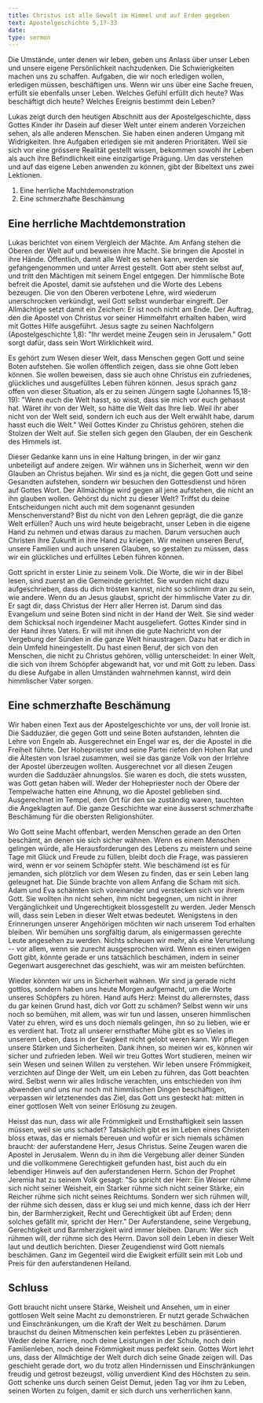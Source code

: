 ```yaml
---
title: Christus ist alle Gewalt im Himmel und auf Erden gegeben
text: Apostelgeschichte 5,17-33
date: 
type: sermon
---
```


Die Umstände, unter denen wir leben, geben uns Anlass über unser Leben und unsere eigene Persönlichkeit nachzudenken. Die Schwierigkeiten machen uns zu schaffen. Aufgaben, die wir noch erledigen wollen, erledigen müssen, beschäftigen uns. Wenn wir uns über eine Sache freuen, erfüllt sie ebenfalls unser Leben. Welches Gefühl erfüllt dich heute? Was beschäftigt dich heute? Welches Ereignis bestimmt dein Leben?

Lukas zeigt durch den heutigen Abschnitt aus der Apostelgeschichte, dass Gottes Kinder ihr Dasein auf dieser Welt unter einem anderen Vorzeichen sehen, als alle anderen Menschen. Sie haben einen anderen Umgang mit Widrigkeiten. Ihre Aufgaben erledigen sie mit anderen Prioritäten. Weil sie sich vor eine grössere Realität gestellt wissen, bekommen sowohl ihr Leben als auch ihre Befindlichkeit eine einzigartige Prägung. Um das verstehen und auf das eigene Leben anwenden zu können, gibt der Bibeltext uns zwei Lektionen.

1. Eine herrliche Machtdemonstration
2. Eine schmerzhafte Beschämung

## Eine herrliche Machtdemonstration

Lukas berichtet von einem Vergleich der Mächte. Am Anfang stehen die Oberen der Welt auf und beweisen ihre Macht. Sie bringen die Apostel in ihre Hände. Öffentlich, damit alle Welt es sehen kann, werden sie gefangengenommen und unter Arrest gestellt. Gott aber steht selbst auf, und tritt den Mächtigen mit seinem Engel entgegen. Der himmlische Bote befreit die Apostel, damit sie aufstehen und die Worte des Lebens bezeugen. Die von den Oberen verbotene Lehre, wird wiederum unerschrocken verkündigt, weil Gott selbst wunderbar eingreift.  Der Allmächtige setzt damit ein Zeichen: Er ist noch nicht am Ende. Der Auftrag, den die Apostel von Christus vor seiner Himmelfahrt erhalten haben, wird mit Gottes Hilfe ausgeführt. Jesus sagte zu seinen Nachfolgern (Apostelgeschichte 1,8): "Ihr werdet meine Zeugen sein in Jerusalem." Gott sorgt dafür, dass sein Wort Wirklichkeit wird.

Es gehört zum Wesen dieser Welt, dass Menschen gegen Gott und seine Boten aufstehen. Sie wollen öffentlich zeigen, dass sie ohne Gott leben können. Sie wollen beweisen, dass sie auch ohne Christus ein zufriedenes, glückliches und ausgefülltes Leben führen können. Jesus sprach ganz offen von dieser Situation, als er zu seinen Jüngern sagte (Johannes 15,18-19): "Wenn euch die Welt hasst, so wisst, dass sie mich vor euch gehasst hat. Wäret ihr von der Welt, so hätte die Welt das Ihre lieb. Weil ihr aber nicht von der Welt seid, sondern ich euch aus der Welt erwählt habe, darum hasst euch die Welt." Weil Gottes Kinder zu Christus gehören, stehen die Stolzen der Welt auf. Sie stellen sich gegen den Glauben, der ein Geschenk des Himmels ist.

Dieser Gedanke kann uns in eine Haltung bringen, in der wir ganz unbeteiligt auf andere zeigen. Wir wähnen uns in Sicherheit, wenn wir den Glauben an Christus bejahen. Wir sind es ja nicht, die gegen Gott und seine Gesandten aufstehen, sondern wir besuchen den Gottesdienst und hören auf Gottes Wort. Der Allmächtige wird gegen all jene aufstehen, die nicht an ihn glauben wollen. Gehörst du nicht zu dieser Welt? Triffst du deine Entscheidungen nicht auch mit dem sogenannt gesunden Menschenverstand? Bist du nicht von den Lehren geprägt, die die ganze Welt erfüllen? Auch uns wird heute beigebracht, unser Leben in die eigene Hand zu nehmen und etwas daraus zu machen. Darum versuchen auch Christen ihre Zukunft in ihre Hand zu kriegen. Wir meinen unseren Beruf, unsere Familien und auch unseren Glauben, so gestalten zu müssen, dass wir ein glückliches und erfülltes Leben führen können.

Gott spricht in erster Linie zu seinem Volk. Die Worte, die wir in der Bibel lesen, sind zuerst an die Gemeinde gerichtet. Sie wurden nicht dazu aufgeschrieben, dass du dich trösten kannst, nicht so schlimm dran zu sein, wie andere. Wenn du an Jesus glaubst, spricht der himmlische Vater zu dir. Er sagt dir, dass Christus der Herr aller Herren ist. Darum sind das Evangelium und seine Boten sind nicht in der Hand der Welt. Sie sind weder dem Schicksal noch irgendeiner Macht ausgeliefert. Gottes Kinder sind in der Hand ihres Vaters. Er will mit ihnen die gute Nachricht von der Vergebung der Sünden in die ganze Welt hinaustragen. Dazu hat er dich in dein Umfeld hineingestellt. Du hast einen Beruf, der sich von den Menschen, die nicht zu Christus gehören, völlig unterscheidet: In einer Welt, die sich von ihrem Schöpfer abgewandt hat, vor und mit Gott zu leben. Dass du diese Aufgabe in allen Umständen wahrnehmen kannst, wird dein himmlischer Vater sorgen.

## Eine schmerzhafte Beschämung

Wir haben einen Text aus der Apostelgeschichte vor uns, der voll Ironie ist. Die Sadduzäer, die gegen Gott und seine Boten aufstanden, lehnten die Lehre von Engeln ab. Ausgerechnet ein Engel war es, der die Apostel in die Freiheit führte. Der Hohepriester und seine Partei riefen den Hohen Rat und die Ältesten von Israel zusammen, weil sie das ganze Volk von der Irrlehre der Apostel überzeugen wollten. Ausgerechnet vor all diesen Zeugen wurden die Sadduzäer ahnungslos. Sie waren es doch, die stets wussten, was Gott getan haben will. Weder der Hohepriester noch der Obere der Tempelwache hatten eine Ahnung, wo die Apostel geblieben sind. Ausgerechnet im Tempel, dem Ort für den sie zuständig waren, tauchten die Angeklagten auf. Die ganze Geschichte war eine äusserst schmerzhafte Beschämung für die obersten Religionshüter.

Wo Gott seine Macht offenbart, werden Menschen gerade an den Orten beschämt, an denen sie sich sicher wähnen. Wenn es einem Menschen gelingen würde, alle Herausforderungen des Lebens zu meistern und seine Tage mit Glück und Freude zu füllen, bleibt doch die Frage, was passieren wird, wenn er vor seinem Schöpfer steht. Wie beschämend ist es für jemanden, sich plötzlich vor dem Wesen zu finden, das er sein Leben lang geleugnet hat.  Die Sünde brachte von allem Anfang die Scham mit sich. Adam und Eva schämten sich voreinander und verstecken sich vor ihrem Gott. Sie wollten ihn nicht sehen, ihm nicht begegnen, um nicht in ihrer Vergänglichkeit und Ungerechtigkeit blossgestellt zu werden. Jeder Mensch will, dass sein Leben in dieser Welt etwas bedeutet. Wenigstens in den Erinnerungen unserer Angehörigen möchten wir nach unserem Tod erhalten bleiben. Wir bemühen uns sorgfältig darum, als einigermassen gerechte Leute angesehen zu werden. Nichts scheuen wir mehr, als eine Verurteilung -- vor allem, wenn sie zurecht ausgesprochen wird. Wenn es einen ewigen Gott gibt, könnte gerade er uns tatsächlich beschämen, indem in seiner Gegenwart ausgerechnet das geschieht, was wir am meisten befürchten.

Wieder könnten wir uns in Sicherheit wähnen. Wir sind ja gerade nicht gottlos, sondern haben uns heute Morgen aufgemacht, um die Worte unseres Schöpfers zu hören. Hand aufs Herz: Meinst du allerernstes, dass du gar keinen Grund hast, dich vor Gott zu schämen? Selbst wenn wir uns noch so bemühen, mit allem, was wir tun und lassen, unseren himmlischen Vater zu ehren, wird es uns doch niemals gelingen, ihn so zu lieben, wie er es verdient hat. Trotz all unserer ernsthafter Mühe gibt es so Vieles in unserem Leben, dass in der Ewigkeit nicht gelobt weren kann. Wir pflegen unsere Stärken und Sicherheiten. Dank ihnen, so meinen wir es, können wir sicher und zufrieden leben.  Weil wir treu Gottes Wort studieren, meinen wir sein Wesen und seinen Willen zu verstehen. Wir leben unsere Frömmigkeit, verzichten auf Dinge der Welt, um ein Leben zu führen, das Gott beachten wird. Selbst wenn wir alles Irdische verachten, uns entschieden von ihm abwenden und uns nur noch mit himmlischen Dingen beschäftigen, verpassen wir letztenendes das Ziel, das Gott uns gesteckt hat: mitten in einer gottlosen Welt von seiner Erlösung zu zeugen.

Heisst das nun, dass wir alle Frömmigkeit und Ernsthaftigkeit sein lassen müssen, weil sie uns schadet? Tatsächlich gibt es im Leben eines Christen bloss etwas, das er niemals bereuen und wofür er sich niemals schämen braucht: der auferstandene Herr, Jesus Christus. Seine Zeugen waren die Apostel in Jerusalem. Wenn du in ihm die Vergebung aller deiner Sünden und die vollkommene Gerechtigkeit gefunden hast, bist auch du ein lebendiger Hinweis auf den auferstandenen Herrn. Schon der Prophet Jeremia hat zu seinem Volk gesagt: "So spricht der Herr: Ein Weiser rühme sich nicht seiner Weisheit, ein Starker rühme sich nicht seiner Stärke, ein Reicher rühme sich nicht seines Reichtums. Sondern wer sich rühmen will, der rühme sich dessen, dass er klug sei und mich kenne, dass ich der Herr bin, der Barmherzigkeit, Recht und Gerechtigkeit übt auf Erden; denn solches gefällt mir, spricht der Herr." Der Auferstandene, seine Vergebung, Gerechtigkeit und Barmherzigkeit wird immer bleiben. Darum: Wer sich rühmen will, der rühme sich des Herrn. Davon soll dein Leben in dieser Welt laut und deutlich berichten. Dieser Zeugendienst wird Gott niemals beschämen. Ganz im Gegenteil wird die Ewigkeit erfüllt sein mit Lob und Preis für den auferstandenen Heiland.

## Schluss

Gott braucht nicht unsere Stärke, Weisheit und Ansehen, um in einer gottlosen Welt seine Macht zu demonstrieren. Er nutzt gerade Schwächen und Einschränkungen, um die Kraft der Welt zu beschämen. Darum brauchst du deinen Mitmenschen kein perfektes Leben zu präsentieren. Weder deine Karriere, noch deine Leistungen in der Schule, noch dein Familienleben, noch deine Frömmigkeit muss perfekt sein. Gottes Wort lehrt uns, dass der Allmächtige der Welt durch dich seine Gnade zeigen will. Das geschieht gerade dort, wo du trotz allen Hindernissen und Einschränkungen freudig und getrost bezeugst, völlig unverdient Kind des Höchsten zu sein. Gott schenke uns durch seinen Geist Demut, jeden Tag vor ihm zu Leben, seinen Worten zu folgen, damit er sich durch uns verherrlichen kann.

